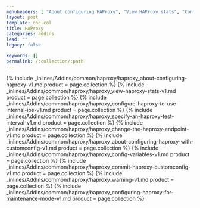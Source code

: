 ```yaml
---
menuheaders: [ "About configuring HAProxy", "View HAProxy stats", "Configure HAProxy to use internal IPs", "Specify an HAProxy test interval", "Change the HAProxy endpoint", "About configuring HAProxy with CustomConfig", "Config variables ", "Commit HAProxy CustomConfig", "Warning", "Configuring HAProxy for maintenance mode" ]
layout: post
template: one-col
title: HAProxy
categories: addins
lead: ""
legacy: false

keywords: []
permalink: /:collection/:path
---
```






<a href="#about-configuring-haproxy"></a>{% include _inlines/AddIns/common/haproxy/haproxy_about-configuring-haproxy-v1.md  product = page.collection %}
<a href="#view-haproxy-stats"></a>{% include _inlines/AddIns/common/haproxy/haproxy_view-haproxy-stats-v1.md  product = page.collection %}
<a href="#configure-haproxy-to-use-internal-ips"></a>{% include _inlines/AddIns/common/haproxy/haproxy_configure-haproxy-to-use-internal-ips-v1.md  product = page.collection %}
<a href="#specify-an-haproxy-test-interval"></a>{% include _inlines/AddIns/common/haproxy/haproxy_specify-an-haproxy-test-interval-v1.md  product = page.collection %}
<a href="#change-the-haproxy-endpoint"></a>{% include _inlines/AddIns/common/haproxy/haproxy_change-the-haproxy-endpoint-v1.md  product = page.collection %}
<a href="#about-configuring-haproxy-with-customconfig"></a>{% include _inlines/AddIns/common/haproxy/haproxy_about-configuring-haproxy-with-customconfig-v1.md  product = page.collection %}
<a href="#config-variables"></a>{% include _inlines/AddIns/common/haproxy/haproxy_config-variables-v1.md  product = page.collection %}
<a href="#commit-haproxy-customconfig"></a>{% include _inlines/AddIns/common/haproxy/haproxy_commit-haproxy-customconfig-v1.md  product = page.collection %}
<a href="#warning"></a>{% include _inlines/AddIns/common/haproxy/haproxy_warning-v1.md  product = page.collection %}
<a href="#configuring-haproxy-for-maintenance-mode"></a>{% include _inlines/AddIns/common/haproxy/haproxy_configuring-haproxy-for-maintenance-mode-v1.md  product = page.collection %}
